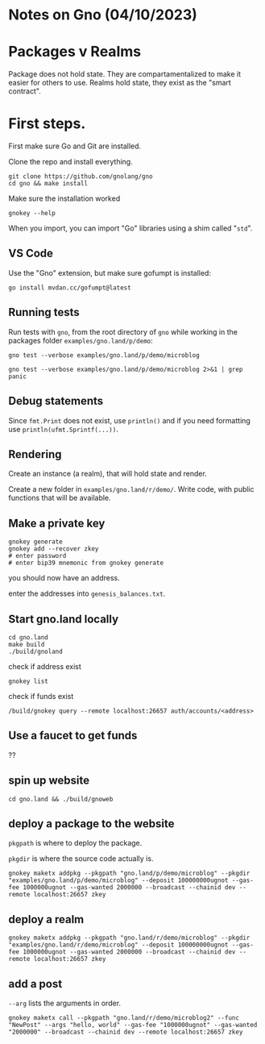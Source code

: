 # Notes on Gno (04/10/2023)

# Packages v Realms

Package does not hold state. They are compartamentalized to make it easier for others to use. Realms hold state, they exist as the "smart contract".

# First steps.

First make sure Go and Git are installed.

Clone the repo and install everything.

```
git clone https://github.com/gnolang/gno
cd gno && make install
```

Make sure the installation worked

```
gnokey --help
```


When you import, you can import "Go" libraries using a shim called "`std`".

## VS Code

Use the "Gno" extension, but make sure gofumpt is installed:

```
go install mvdan.cc/gofumpt@latest
```


## Running tests

Run tests with `gno`, from the root directory of `gno` while working in the packages folder `examples/gno.land/p/demo`:

```
gno test --verbose examples/gno.land/p/demo/microblog
```

```
gno test --verbose examples/gno.land/p/demo/microblog 2>&1 | grep panic
```


## Debug statements


Since `fmt.Print` does not exist, use `println()` and if you need formatting use `println(ufmt.Sprintf(...))`.


## Rendering

Create an instance (a realm), that will hold state and render.

Create a new folder in `examples/gno.land/r/demo/`. Write code, with public functions that will be available.

## Make a private key

```
gnokey generate
gnokey add --recover zkey
# enter password
# enter bip39 mnemonic from gnokey generate
```

you should now have an address.

enter the addresses into `genesis_balances.txt`.

## Start gno.land locally

```
cd gno.land
make build
./build/gnoland
```

check if address exist

```
gnokey list
```

check if funds exist

```
/build/gnokey query --remote localhost:26657 auth/accounts/<address>
```

## Use a faucet to get funds

??


## spin up website


```
cd gno.land && ./build/gnoweb
```

## deploy a package to the website

`pkgpath` is where to deploy the package.

`pkgdir` is where the source code actually is.

```
gnokey maketx addpkg --pkgpath "gno.land/p/demo/microblog" --pkgdir "examples/gno.land/p/demo/microblog" --deposit 100000000ugnot --gas-fee 1000000ugnot --gas-wanted 2000000 --broadcast --chainid dev --remote localhost:26657 zkey
```

## deploy a realm

```
gnokey maketx addpkg --pkgpath "gno.land/r/demo/microblog" --pkgdir "examples/gno.land/r/demo/microblog" --deposit 100000000ugnot --gas-fee 1000000ugnot --gas-wanted 2000000 --broadcast --chainid dev --remote localhost:26657 zkey
```

## add a post

`--arg` lists the arguments in order.

```
gnokey maketx call --pkgpath "gno.land/r/demo/microblog2" --func "NewPost" --args "hello, world" --gas-fee "1000000ugnot" --gas-wanted "2000000" --broadcast --chainid dev --remote localhost:26657 zkey
```
